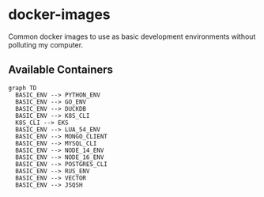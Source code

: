 # docker-images

Common docker images to use as basic development environments without polluting my computer.

## Available Containers

```mermaid
graph TD
  BASIC_ENV --> PYTHON_ENV
  BASIC_ENV --> GO_ENV
  BASIC_ENV --> DUCKDB
  BASIC_ENV --> K8S_CLI
  K8S_CLI --> EKS
  BASIC_ENV --> LUA_54_ENV
  BASIC_ENV --> MONGO_CLIENT
  BASIC_ENV --> MYSQL_CLI
  BASIC_ENV --> NODE_14_ENV
  BASIC_ENV --> NODE_16_ENV
  BASIC_ENV --> POSTGRES_CLI
  BASIC_ENV --> RUS_ENV
  BASIC_ENV --> VECTOR
  BASIC_ENV --> JSQSH
```
